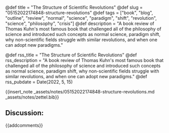 @def title = "The Structure of Scientific Revolutions"
@def slug = "05152022174848-structure-revolutions"
@def tags = ["book", "blog", "outline", "review", "normal", "science", "paradigm", "shift", "revolution", "science", "philosophy", "crisis"]
@def description = "A book review of Thomas Kuhn's most famous book that challenged all of the philosophy of science and introduced such concepts as normal science, paradigm shift, why non-scientific fields struggle with similar revolutions, and when one can adopt new paradigms."

@def rss_title = "The Structure of Scientific Revolutions"
@def rss_description = "A book review of Thomas Kuhn's most famous book that challenged all of the philosophy of science and introduced such concepts as normal science, paradigm shift, why non-scientific fields struggle with similar revolutions, and when one can adopt new paradigms."
@def rss_pubdate = Date(2022, 5, 15)

{{insert_note _assets/notes/05152022174848-structure-revolutions.md _assets/notes/zettel.bib}}

## Discussion:

{{addcomments}}
